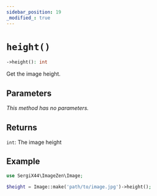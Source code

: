 ```yaml
---
sidebar_position: 19
_modified_: true
---
```

# `height()`

```php
->height(): int
```
Get the image height.

## Parameters

<i>This method has no parameters.</i>

## Returns

`int`: The image height

## Example

```php
use SergiX44\ImageZen\Image;

$height = Image::make('path/to/image.jpg')->height();

```
